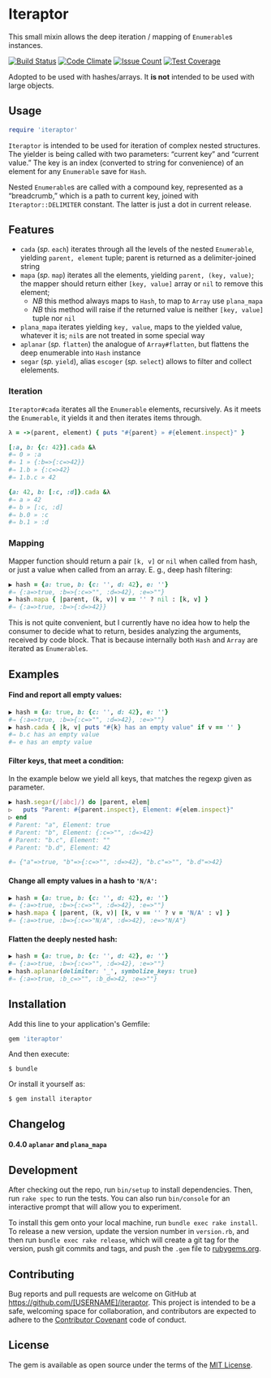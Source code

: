 # Iteraptor

This small mixin allows the deep iteration / mapping of `Enumerable`s instances.

[![Build Status](https://travis-ci.org/am-kantox/iteraptor.svg?branch=master)](https://travis-ci.org/am-kantox/iteraptor)
[![Code Climate](https://codeclimate.com/github/am-kantox/iteraptor/badges/gpa.svg)](https://codeclimate.com/github/am-kantox/iteraptor)
[![Issue Count](https://codeclimate.com/github/am-kantox/iteraptor/badges/issue_count.svg)](https://codeclimate.com/github/am-kantox/iteraptor)
[![Test Coverage](https://codeclimate.com/github/am-kantox/iteraptor/badges/coverage.svg)](https://codeclimate.com/github/am-kantox/iteraptor/coverage)

Adopted to be used with hashes/arrays. It **is not** intended to be used with
large objects.

## Usage

```ruby
require 'iteraptor'
```

`Iteraptor` is intended to be used for iteration of complex nested structures.
The yielder is being called with two parameters: “current key” and “current value.”
The key is an index (converted to string for convenience) of an element for any
`Enumerable` save for `Hash`.

Nested `Enumerable`s are called with a compound key, represented as a “breadcrumb,”
which is a path to current key, joined with `Iteraptor::DELIMITER` constant. The
latter is just a dot in current release.

## Features

* `cada` (_sp._ `each`) iterates through all the levels of the nested `Enumerable`,
yielding `parent, element` tuple; parent is returned as a delimiter-joined string
* `mapa` (_sp._ `map`) iterates all the elements, yielding `parent, (key, value)`;
the mapper should return either `[key, value]` array or `nil` to remove this
element;
  * _NB_ this method always maps to `Hash`, to map to `Array` use `plana_mapa`
  * _NB_ this method will raise if the returned value is neither `[key, value]` tuple nor `nil`
* `plana_mapa` iterates yielding `key, value`, maps to the yielded value,
whatever it is; `nil`s are not treated in some special way
* `aplanar` (_sp._ `flatten`) the analogue of `Array#flatten`, but flattens
the deep enumerable into `Hash` instance
* `segar` (_sp._ `yield`), alias `escoger` (_sp._ `select`) allows to filter
and collect elelements.

### Iteration

`Iteraptor#cada` iterates all the `Enumerable` elements, recursively. As it meets
the `Enumerable`, it yields it and then iterates items through.

```ruby
λ = ->(parent, element) { puts "#{parent} » #{element.inspect}" }

[:a, b: {c: 42}].cada &λ
#⇒ 0 » :a
#⇒ 1 » {:b=>{:c=>42}}
#⇒ 1.b » {:c=>42}
#⇒ 1.b.c » 42

{a: 42, b: [:c, :d]}.cada &λ
#⇒ a » 42
#⇒ b » [:c, :d]
#⇒ b.0 » :c
#⇒ b.1 » :d
```

### Mapping

Mapper function should return a pair `[k, v]` or `nil` when called from hash,
or just a value when called from an array. E. g., deep hash filtering:

```ruby
▶ hash = {a: true, b: {c: '', d: 42}, e: ''}
#⇒ {:a=>true, :b=>{:c=>"", :d=>42}, :e=>""}
▶ hash.mapa { |parent, (k, v)| v == '' ? nil : [k, v] }
#⇒ {:a=>true, :b=>{:d=>42}}
```

This is not quite convenient, but I currently have no idea how to help
the consumer to decide what to return, besides analyzing the arguments,
received by code block. That is because internally both `Hash` and `Array` are
iterated as `Enumerable`s.

## Examples

#### Find and report all empty values:

```ruby
▶ hash = {a: true, b: {c: '', d: 42}, e: ''}
#⇒ {:a=>true, :b=>{:c=>"", :d=>42}, :e=>""}
▶ hash.cada { |k, v| puts "#{k} has an empty value" if v == '' }
#⇒ b.c has an empty value
#⇒ e has an empty value
```

#### Filter keys, that meet a condition:

In the example below we yield all keys, that matches the regexp given as parameter.

```ruby
▶ hash.segar(/[abc]/) do |parent, elem|
▷   puts "Parent: #{parent.inspect}, Element: #{elem.inspect}"
▷ end
# Parent: "a", Element: true
# Parent: "b", Element: {:c=>"", :d=>42}
# Parent: "b.c", Element: ""
# Parent: "b.d", Element: 42

#⇒ {"a"=>true, "b"=>{:c=>"", :d=>42}, "b.c"=>"", "b.d"=>42}
```

#### Change all empty values in a hash to `'N/A'`:

```ruby
▶ hash = {a: true, b: {c: '', d: 42}, e: ''}
#⇒ {:a=>true, :b=>{:c=>"", :d=>42}, :e=>""}
▶ hash.mapa { |parent, (k, v)| [k, v == '' ? v = 'N/A' : v] }
#⇒ {:a=>true, :b=>{:c=>"N/A", :d=>42}, :e=>"N/A"}
```

#### Flatten the deeply nested hash:

```ruby
▶ hash = {a: true, b: {c: '', d: 42}, e: ''}
#⇒ {:a=>true, :b=>{:c=>"", :d=>42}, :e=>""}
▶ hash.aplanar(delimiter: '_', symbolize_keys: true)
#⇒ {:a=>true, :b_c=>"", :b_d=>42, :e=>""}
```

## Installation

Add this line to your application's Gemfile:

```ruby
gem 'iteraptor'
```

And then execute:

    $ bundle

Or install it yourself as:

    $ gem install iteraptor

## Changelog

#### 0.4.0 `aplanar` and `plana_mapa`

## Development

After checking out the repo, run `bin/setup` to install dependencies. Then, run `rake spec` to run the tests. You can also run `bin/console` for an interactive prompt that will allow you to experiment.

To install this gem onto your local machine, run `bundle exec rake install`. To release a new version, update the version number in `version.rb`, and then run `bundle exec rake release`, which will create a git tag for the version, push git commits and tags, and push the `.gem` file to [rubygems.org](https://rubygems.org).

## Contributing

Bug reports and pull requests are welcome on GitHub at https://github.com/[USERNAME]/iteraptor. This project is intended to be a safe, welcoming space for collaboration, and contributors are expected to adhere to the [Contributor Covenant](http://contributor-covenant.org) code of conduct.


## License

The gem is available as open source under the terms of the [MIT License](http://opensource.org/licenses/MIT).
